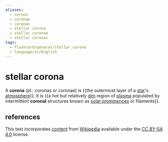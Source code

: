 ```yaml
---
aliases:
  - corona
  - coronae
  - coronas
  - stellar corona
  - stellar coronae
  - stellar coronas
tags:
  - flashcard/general/stellar_corona
  - language/in/English
---
```


# stellar corona

A __corona__ (pl.: coronas or coronae) is {{the outermost layer of a [star](star.md)'s [atmosphere](stellar%20atmosphere.md)}}. It is {{a hot but relatively [dim](luminosity.md) region of [plasma](plasma%20(physics).md) populated by intermittent __coronal__ structures known as [solar prominences](solar%20prominence.md) or filaments}}. <!--SR:!2024-07-19,11,270!2024-07-14,6,250-->

## references

This text incorporates [content](https://en.wikipedia.org/wiki/stellar_corona) from [Wikipedia](Wikipedia.md) available under the [CC BY-SA 4.0](https://creativecommons.org/licenses/by-sa/4.0/) license.
